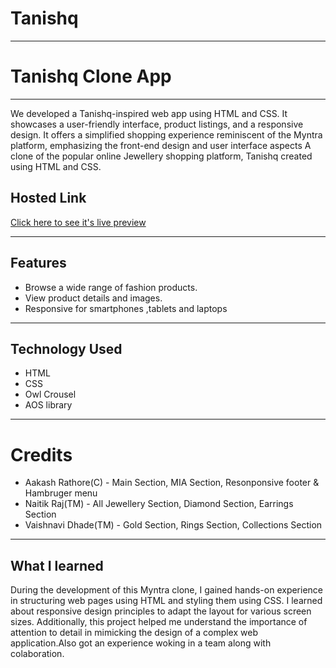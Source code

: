 # Tanishq
***
# Tanishq Clone App
***
We developed a Tanishq-inspired web app using HTML and CSS. It showcases a user-friendly interface, product listings, and a responsive design. It offers a simplified shopping experience reminiscent of the Myntra platform, emphasizing the front-end design and user interface aspects A clone of the popular online Jewellery shopping platform, Tanishq created using HTML and CSS.

## Hosted Link
[Click here to see it's live preview](https://aakashr11111001111.github.io/Tanishq-CLone---Geek-A-Thon/)

---

## Features
- Browse a wide range of fashion products.
- View product details and images.
- Responsive for smartphones ,tablets and laptops

 ---

 ## Technology Used
 - HTML
 - CSS
 - Owl Crousel
 - AOS library

 ---

 # Credits
- Aakash Rathore(C) - Main Section, MIA Section, Resonponsive footer & Hambruger menu
- Naitik Raj(TM) - All Jewellery Section, Diamond Section, Earrings Section
- Vaishnavi Dhade(TM) - Gold Section, Rings Section, Collections Section

---

## What I learned 
During the development of this Myntra clone, I gained hands-on experience in structuring web pages using HTML and styling them using CSS. I learned about responsive design principles to adapt the layout for various screen sizes. Additionally, this project helped me understand the importance of attention to detail in mimicking the design of a complex web application.Also got an experience woking in a team along with colaboration.

 
 
